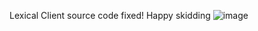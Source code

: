 Lexical Client source code fixed! Happy skidding
![image](https://github.com/user-attachments/assets/f944927e-9ffe-412e-baad-f300300579fa)

